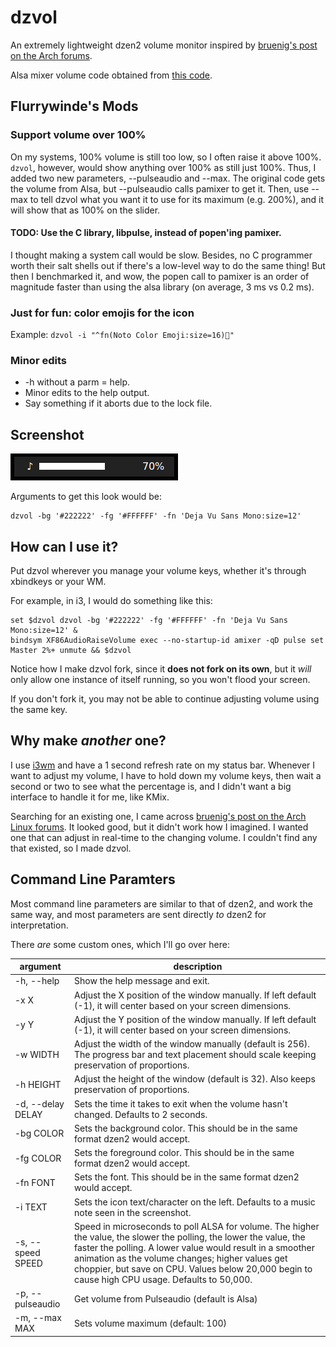 dzvol
=====

An extremely lightweight dzen2 volume monitor inspired by
[bruenig's post on the Arch forums](https://bbs.archlinux.org/viewtopic.php?id=46608).

Alsa mixer volume code obtained from
[this code](https://code.google.com/p/yjl/source/browse/Miscellaneous/get-volume.c).

## Flurrywinde's Mods

### Support volume over 100%
On my systems, 100% volume is still too low, so I often raise it above 100%. `dzvol`, however, would show anything over 100% as still just 100%. Thus, I added two new parameters, --pulseaudio and --max. The original code gets the volume from Alsa, but --pulseaudio calls pamixer to get it. Then, use --max to tell dzvol what you want it to use for its maximum (e.g. 200%), and it will show that as 100% on the slider.

#### TODO: Use the C library, libpulse, instead of popen'ing pamixer.
I thought making a system call would be slow. Besides, no C programmer worth their salt shells out if there's a low-level way to do the same thing! But then I benchmarked it, and wow, the popen call to pamixer is an order of magnitude faster than using the alsa library (on average, 3 ms vs 0.2 ms).

### Just for fun: color emojis for the icon

Example: `dzvol -i "^fn(Noto Color Emoji:size=16)👻"`

### Minor edits

* -h without a parm = help.
* Minor edits to the help output.
* Say something if it aborts due to the lock file.

Screenshot
----------
![dzvol screenshot](screenshot.png)

Arguments to get this look would be:

    dzvol -bg '#222222' -fg '#FFFFFF' -fn 'Deja Vu Sans Mono:size=12'

How can I use it?
-----------------
Put dzvol wherever you manage your volume keys, whether it's through
xbindkeys or your WM.

For example, in i3, I would do something like this:

    set $dzvol dzvol -bg '#222222' -fg '#FFFFFF' -fn 'Deja Vu Sans Mono:size=12' &
    bindsym XF86AudioRaiseVolume exec --no-startup-id amixer -qD pulse set Master 2%+ unmute && $dzvol

Notice how I make dzvol fork, since it **does not fork on its own**, but it *will*
only allow one instance of itself running, so you won't flood your screen.

If you don't fork it, you may not be able to continue adjusting volume using the same key.

Why make *another* one?
-----------------------
I use [i3wm](http://i3wm.org/) and have a 1 second refresh rate on my
status bar. Whenever I want to adjust my volume, I have to hold down my
volume keys, then wait a second or two to see what the percentage is, and
I didn't want a big interface to handle it for me, like KMix.

Searching for an existing one, I came across
[bruenig's post on the Arch Linux forums](https://bbs.archlinux.org/viewtopic.php?id=46608).
It looked good, but it didn't work how I imagined. I wanted one that can adjust in real-time
to the changing volume. I couldn't find any that existed, so I made dzvol.

Command Line Paramters
----------------------
Most command line parameters are similar to that of dzen2, and work the same way,
and most parameters are sent directly *to* dzen2 for interpretation.

There *are* some custom ones, which I'll go over here:

|argument|description|
|--------|-----------|
|-h, --help  | Show the help message and exit.|
|-x X        | Adjust the X position of the window manually. If left default (-1), it will center based on your screen dimensions.|
|-y Y        | Adjust the Y position of the window manually. If left default (-1), it will center based on your screen dimensions.|
|-w WIDTH    | Adjust the width of the window manually (default is 256). The progress bar and text placement should scale keeping preservation of proportions.|
|-h HEIGHT   |Adjust the height of the window (default is 32). Also keeps preservation of proportions.|
|-d, --delay DELAY |Sets the time it takes to exit when the volume hasn't changed. Defaults to 2 seconds.|
|-bg COLOR | Sets the background color. This should be in the same format dzen2 would accept.|
|-fg COLOR | Sets the foreground color. This should be in the same format dzen2 would accept.|
|-fn FONT  | Sets the font. This should be in the same format dzen2 would accept.|
|-i TEXT   | Sets the icon text/character on the left. Defaults to a music note seen in the screenshot. |
|-s, --speed SPEED | Speed in microseconds to poll ALSA for volume. The higher the value, the slower the polling, the lower the value, the faster the polling. A lower value would result in a smoother animation as the volume changes; higher values get choppier, but save on CPU. Values below 20,000 begin to cause high CPU usage. Defaults to 50,000.|
|-p, --pulseaudio | Get volume from Pulseaudio (default is Alsa)|
|-m, --max MAX    | Sets volume maximum (default: 100)|

